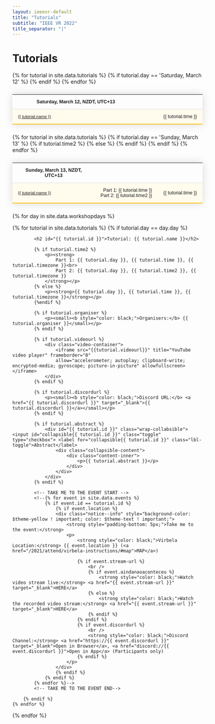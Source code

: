 ```yaml
---
layout: ieeevr-default
title: "Tutorials"
subtitle: "IEEE VR 2022"
title_separator: "|"
---
```


<style>
    .styled-table {
        border-collapse: collapse;
        margin: 25px 0;
        font-size: 0.9em;
        font-family: sans-serif;
        /*min-width: 400px;*/
        box-shadow: 0 0 20px rgba(0, 0, 0, 0.15);
        display: table;
    }

    .styled-table thead tr {
        background-color: #fec10d;
        color: #ffffff;
        text-align: left;
    }

    .styled-table th,
    .styled-table td {
        padding: 12px 15px;
    }

    .styled-table tbody tr {
        border-bottom: 1px solid #dddddd;
    }

    .styled-table tbody tr:nth-of-type(even) {
        background-color: #fffbed;
    }

    .styled-table tbody tr:last-of-type {
        border-bottom: 2px solid #fec10d;
    }

    .styled-table tbody tr.active-row {
        font-weight: bold;
        color: #fec10d;
    }

    /* Collapsible */
    input[type='checkbox'] {
        display: none;
    }

    .wrap-collabsible {
        margin: 1rem 0;
    }

    .lbl-toggle {
        display: block;
        font-weight: bold;
        /* font-family: monospace; */
        font-size: 0.8rem;
        text-align: left;
        padding: 0rem;
        color: #fec10d;
        background: #ffffff;
        cursor: pointer;
        border-radius: 7px;
        transition: all 0.25s ease-out;
    }

    .lbl-toggle:hover {
        /*color: #FFF;*/
    }

    .lbl-toggle::before {
        content: ' ';
        display: inline-block;
        border-top: 5px solid transparent;
        border-bottom: 5px solid transparent;
        border-left: 5px solid currentColor;
        vertical-align: middle;
        margin-right: .7rem;
        transform: translateY(-2px);
        transition: transform .2s ease-out;
    }

    .toggle:checked+.lbl-toggle::before {
        transform: rotate(90deg) translateX(-3px);
    }

    .collapsible-content {
        max-height: 0px;
        overflow: hidden;
        transition: max-height .25s ease-in-out;
    }

    .toggle:checked+.lbl-toggle+.collapsible-content {
        max-height: 1500px;
    }

    .toggle:checked+.lbl-toggle {
        border-bottom-right-radius: 0;
        border-bottom-left-radius: 0;
    }

    .collapsible-content .content-inner {
        background: white;
        /* rgba(0, 105, 255, .2);*/
        border-bottom: 1px solid white;
        border-bottom-left-radius: 7px;
        border-bottom-right-radius: 7px;
        padding: .5rem 1rem;
    }

    .collapsible-content p {
        margin-bottom: 0;
    }

    .video-container {
        overflow: hidden;
        position: relative;
        width: 100%;
    }

    .video-container::after {
        padding-top: 56.25%;
        /* 75% if 4:3*/
        display: block;
        content: '';
    }

    .video-container iframe {
        position: absolute;
        top: 0;
        left: 0;
        width: 100%;
        height: 100%;
    }

</style>

<h1>Tutorials</h1>

<div>
    <table class="styled-table" style="font-size: 0.9em; ">
        <tr>
            <th>Saturday, March 12, NZDT, UTC+13</th>
            <th></th>
        </tr>
        {% for tutorial in site.data.tutorials %}
            {% if tutorial.day == 'Saturday, March 12' %}
                <tr>
                    <td style="font-size: 0.9em;"><a href="#{{ tutorial.id }}">{{ tutorial.name }}</a></td>
                    <td style="white-space: nowrap; text-align: right;">{{ tutorial.time }}</td>
                </tr>
            {% endif %}
        {% endfor %}
    </table>
</div>
<div>
    <table class="styled-table" style="font-size: 0.9em; ">
        <tr>
            <th>Sunday, March 13, NZDT, UTC+13</th>
            <th></th>
        </tr>
        {% for tutorial in site.data.tutorials %}
            {% if tutorial.day == 'Sunday, March 13' %}
                <tr>
                    <td style="font-size: 0.9em;"><a href="#{{ tutorial.id }}">{{ tutorial.name }}</a></td>
                    {% if tutorial.time2 %}
                        <td style="white-space: nowrap; text-align: right;">Part 1: {{ tutorial.time }}<br>Part 2: {{ tutorial.time2 }}</td>
                    {% else %}
                        <td style="white-space: nowrap; text-align: right;">{{ tutorial.time }}</td>
                    {% endif %}
                </tr>
            {% endif %}
        {% endfor %}
    </table>
</div>

{% for day in site.data.workshopdays %}
<div>
    {% for tutorial in site.data.tutorials %}
        {% if tutorial.day == day.day %}

            <h2 id="{{ tutorial.id }}">Tutorial: {{ tutorial.name }}</h2>
    
            {% if tutorial.time2 %}
                <p><strong>
                    Part 1: {{ tutorial.day }}, {{ tutorial.time }}, {{ tutorial.timezone }}<br>
                    Part 2: {{ tutorial.day }}, {{ tutorial.time2 }}, {{ tutorial.timezone }}
                </strong></p>
            {% else %}
                <p><strong>{{ tutorial.day }}, {{ tutorial.time }}, {{ tutorial.timezone }}</strong></p>
            {%endif %}

            {% if tutorial.organiser %}
                <p><small><b style="color: black;">Organisers:</b> {{ tutorial.organiser }}</small></p>
            {% endif %}

            {% if tutorial.videourl %}
                <div class="video-container">
                    <iframe src="{{tutorial.videourl}}" title="YouTube video player" frameborder="0" 
                    allow="accelerometer; autoplay; clipboard-write; encrypted-media; gyroscope; picture-in-picture" allowfullscreen></iframe>
                </div>
            {% endif %}

            {% if tutorial.discordurl %}
                <p><small><b style="color: black;">Discord URL:</b> <a href="{{ tutorial.discordurl }}" target="_blank">{{ tutorial.discordurl }}</a></small></p>
            {% endif %}

            {% if tutorial.abstract %}
                <div id="{{ tutorial.id }}" class="wrap-collabsible"> <input id="collapsible{{ tutorial.id }}" class="toggle" type="checkbox"> <label for="collapsible{{ tutorial.id }}" class="lbl-toggle">Abstract</label>
                    <div class="collapsible-content">
                        <div class="content-inner">
                            <p>{{ tutorial.abstract }}</p>
                        </div>
                    </div>
                </div>
            {% endif %}
    
            <!-- TAKE ME TO THE EVENT START -->
            <!--{% for event in site.data.events %}
                {% if event.id == tutorial.id %}
                    {% if event.location %}
                    <div class="notice--info" style="background-color: $theme-yellow ! important; color: $theme-text ! important;">
                        <strong style="padding-bottom: 5px;">Take me to the event:</strong>
                        <p>
                            <strong style="color: black;">Virbela Location:</strong> {{ event.location }} (<a href="/2021/attend/virbela-instructions/#map">MAP</a>)

                            {% if event.stream-url %}
                                <br />
                                {% if event.aindanaoaconteceu %}
                                    <strong style="color: black;">Watch video stream live:</strong> <a href="{{ event.stream-url }}" target="_blank">HERE</a>
                                {% else %}
                                    <strong style="color: black;">Watch the recorded video stream:</strong> <a href="{{ event.stream-url }}" target="_blank">HERE</a>
                                {% endif %}
                            {% endif %}
                            {% if event.discordurl %}
                                <br />
                                <strong style="color: black;">Discord Channel:</strong> <a href="https://{{ event.discordurl }}" target="_blank">Open in Browser</a>, <a href="discord://{{ event.discordurl }}">Open in App</a> (Participants only)
                            {% endif %}
                        </p>
                    </div>
                    {% endif %}
                {% endif %}
            {% endfor %}-->
            <!-- TAKE ME TO THE EVENT END-->

        {% endif %}
    {% endfor %}
</div>
{% endfor %}